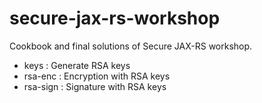 # secure-jax-rs-workshop
Cookbook and final solutions of Secure JAX-RS workshop.

- keys : Generate RSA keys
- rsa-enc : Encryption with RSA keys
- rsa-sign : Signature with RSA keys
